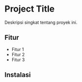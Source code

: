 # Project Title

Deskripsi singkat tentang proyek ini.

## Fitur

- Fitur 1
- Fitur 2
- Fitur 3

## Instalasi
